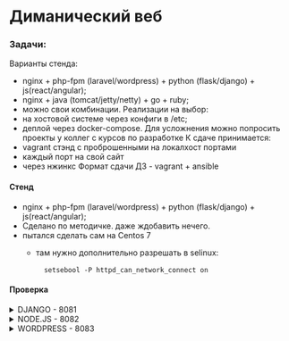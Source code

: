 # Диманический веб
### Задачи:
Варианты стенда:
- nginx + php-fpm (laravel/wordpress) + python (flask/django) + js(react/angular);
- nginx + java (tomcat/jetty/netty) + go + ruby;
- можно свои комбинации. Реализации на выбор:
- на хостовой системе через конфиги в /etc;
- деплой через docker-compose. Для усложнения можно попросить проекты у коллег с курсов по разработке К сдаче принимается:
- vagrant стэнд с проброшенными на локалхост портами
- каждый порт на свой сайт
- через нжинкс Формат сдачи ДЗ - vagrant + ansible



#### Стенд
- nginx + php-fpm (laravel/wordpress) + python (flask/django) + js(react/angular); 
- Сделано по методичке. даже ждобавить нечего. 
- пытался сделать сам на Centos 7
    - там нужно дополнительно разрешать в selinux:
    
            setsebool -P httpd_can_network_connect on

#### Проверка

<details>
  <summary>DJANGO - 8081</summary>
    <img src="screens/8081.png" width="500" >
</details>


<details>
  <summary>NODE.JS - 8082</summary>
    <img src="screens/8082.png" width="500" >
</details>



<details>
  <summary>WORDPRESS - 8083</summary>
    <img src="screens/8083.png" width="500" >
</details>
